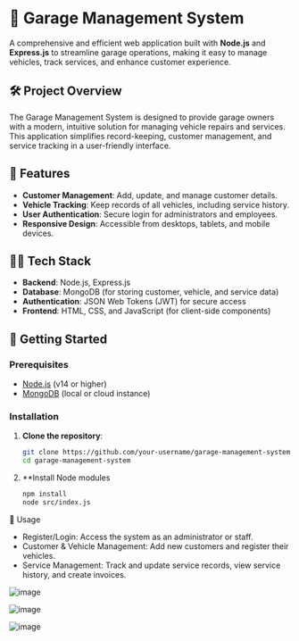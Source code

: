 # 🚗 Garage Management System

A comprehensive and efficient web application built with **Node.js** and **Express.js** to streamline garage operations, making it easy to manage vehicles, track services, and enhance customer experience.

## 🛠️ Project Overview

The Garage Management System is designed to provide garage owners with a modern, intuitive solution for managing vehicle repairs and services. This application simplifies record-keeping, customer management, and service tracking in a user-friendly interface.

## 🌟 Features

- **Customer Management**: Add, update, and manage customer details.
- **Vehicle Tracking**: Keep records of all vehicles, including service history.
- **User Authentication**: Secure login for administrators and employees.
- **Responsive Design**: Accessible from desktops, tablets, and mobile devices.

## 🧑‍💻 Tech Stack

- **Backend**: Node.js, Express.js
- **Database**: MongoDB (for storing customer, vehicle, and service data)
- **Authentication**: JSON Web Tokens (JWT) for secure access
- **Frontend**: HTML, CSS, and JavaScript (for client-side components)

## 🚀 Getting Started

### Prerequisites

- [Node.js](https://nodejs.org/) (v14 or higher)
- [MongoDB](https://www.mongodb.com/) (local or cloud instance)

### Installation

1. **Clone the repository**:
   ```bash
   git clone https://github.com/your-username/garage-management-system.git
   cd garage-management-system
2. **Install Node modules
   ```bash
   npm install
   node src/index.js

📝 Usage
 - Register/Login: Access the system as an administrator or staff.
 - Customer & Vehicle Management: Add new customers and register their vehicles.
 - Service Management: Track and update service records, view service history, and create invoices.


![image](https://github.com/user-attachments/assets/32456c4c-738a-43e1-9cdf-01c9f1d08b21)

![image](https://github.com/user-attachments/assets/e4890796-5429-472b-b068-4e137ce65ac4)

![image](https://github.com/user-attachments/assets/236d0b83-9a72-46be-a4f4-31c082d83770)


